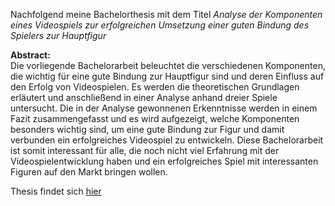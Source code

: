 Nachfolgend meine Bachelorthesis mit dem Titel *Analyse der Komponenten eines Videospiels zur erfolgreichen Umsetzung einer guten Bindung des Spielers zur Hauptfigur*


**Abstract:**  
Die vorliegende Bachelorarbeit beleuchtet die verschiedenen Komponenten,
die wichtig für eine gute Bindung zur Hauptfigur sind und deren Einfluss
auf den Erfolg von Videospielen. Es werden die theoretischen Grundlagen
erläutert und anschließend in einer Analyse anhand dreier Spiele untersucht.
Die in der Analyse gewonnenen Erkenntnisse werden in einem Fazit zusammengefasst
und es wird aufgezeigt, welche Komponenten besonders wichtig
sind, um eine gute Bindung zur Figur und damit verbunden ein erfolgreiches
Videospiel zu entwickeln. Diese Bachelorarbeit ist somit interessant für alle,
die noch nicht viel Erfahrung mit der Videospielentwicklung haben und ein
erfolgreiches Spiel mit interessanten Figuren auf den Markt bringen wollen.

Thesis findet sich [hier](Thesis_Linus_Ehmann.pdf)
